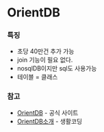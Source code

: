 # OrientDB 

### 특징
* 초당 40만건 추가 가능
* join 기능이 필요 없다.
* nosqlDB이지만 sql도 사용가능
* 테이블 = 클래스

### 참고
* [OrientDB](http://orientdb.com/orientdb/) - 공식 사이트
* [OrientDB소개](https://opentutorials.org/module/2026/11980) - 생활코딩



